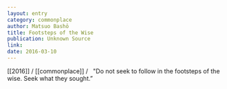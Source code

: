 ```yaml
---
layout: entry
category: commonplace
author: Matsuo Bashō
title: Footsteps of the Wise
publication: Unknown Source
link:
date: 2016-03-10
---
```


[[2016]] / [[commonplace]] / 
 
"Do not seek to follow in the footsteps of the wise. Seek what they sought.”

